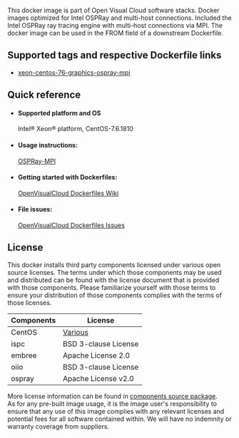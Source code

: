 This docker image is part of Open Visual Cloud software stacks. Docker images optimized for Intel OSPRay and multi-host connections. Included the Intel OSPRay ray tracing engine with multi-host connections via MPI. The docker image can be used in the FROM field of a downstream Dockerfile. 

## Supported tags and respective Dockerfile links
 - [xeon-centos-76-graphics-ospray-mpi](https://github.com/OpenVisualCloud/Dockerfiles/blob/master/Xeon/centos-7.6/graphics/ospray-mpi/Dockerfile)

## Quick reference
- #### Supported platform and OS
  Intel&reg; Xeon&reg; platform, CentOS-7.6.1810

- #### Usage instructions:
  [OSPRay-MPI](https://github.com/OpenVisualCloud/Dockerfiles/blob/master/doc/ospray-mpi.md)	


- #### Getting started with Dockerfiles:
  [OpenVisualCloud Dockerfiles Wiki](https://github.com/OpenVisualCloud/Dockerfiles/wiki)

- #### File issues:
  [OpenVisualCloud Dockerfiles Issues](https://github.com/OpenVisualCloud/Dockerfiles/issues)


## License
This docker installs third party components licensed under various open source licenses.  The terms under which those components may be used and distributed can be found with the license document that is provided with those components.  Please familiarize yourself with those terms to ensure your distribution of those components complies with the terms of those licenses.


| Components | License |
| ----- | ----- |
|CentOS| [Various](https://hub.docker.com/_/centos) |
|ispc|BSD 3-clause License|
|embree|Apache License 2.0|
|oiio|BSD 3-clause License|,|openexr|BSD 3-clause "New" or "Revised" License|
|ospray|Apache License v2.0|


More license information can be found in [components source package](https://github.com/OpenVisualCloud/Dockerfiles-Resources).   
As for any pre-built image usage, it is the image user's responsibility to ensure that any use of this image complies with any relevant licenses and potential fees for all software contained within. We will have no indemnity or warranty coverage from suppliers.
